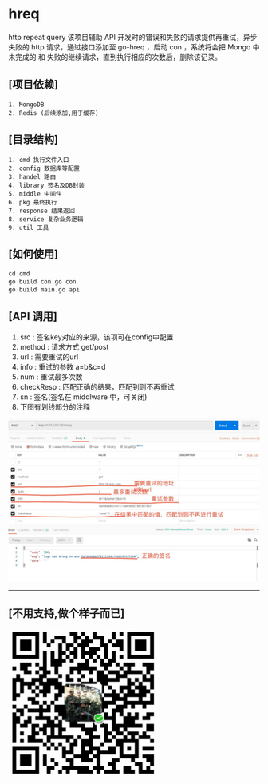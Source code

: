 # hreq
http repeat query
该项目辅助 API 开发时的错误和失败的请求提供再重试，异步失败的 http 请求，通过接口添加至 go-hreq ，启动 con ，系统将会把 Mongo 中未完成的 和 失败的继续请求，直到执行相应的次数后，删除该记录。


[项目依赖]
---
    1. MongoDB
    2. Redis (后续添加,用于缓存)
    
[目录结构]
---
    1. cmd 执行文件入口
    2. config 数据库等配置
    3. handel 路由
    4. library 签名及DB封装
    5. middle 中间件
    6. pkg 最终执行
    7. response 结果返回
    8. service 复杂业务逻辑
    9. util 工具

[如何使用]
---
```shell
cd cmd
go build con.go con
go build main.go api
```

[API 调用]
---

1. src : 签名key对应的来源，该项可在config中配置
2. method : 请求方式 get/post
3. url : 需要重试的url
4. info : 重试的参数 a=b&c=d
5. num : 重试最多次数
6. checkResp : 匹配正确的结果，匹配到则不再重试
7. sn : 签名(签名在 middlware 中，可关闭)
8. 下图有划线部分的注释

<img src="https://github.com/jiashaokun/doc/blob/master/txt/hreq.jpg?raw=true">

---
[不用支持,做个样子而已]
---
<img src="https://github.com/jiashaokun/doc/blob/master/txt/pay.jpg?raw=true" width="300" heigth="300">